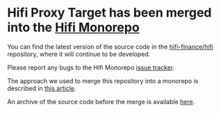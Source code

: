 # Hifi Proxy Target has been merged into the [Hifi Monorepo](https://github.com/hifi-finance/hifi)

You can find the latest version of the source code in the
[hifi-finance/hifi](https://github.com/hifi-finance/hifi) repository, where it will continue to
be developed.

Please report any bugs to the Hifi Monorepo [issue tracker](https://github.com/hifi-finance/hifi/issues).

The approach we used to merge this repository into a monorepo is described in [this article](https://www.adaltas.com/en/2021/05/21/js-monorepos-merging-git-repositories/).

An archive of the source code before the merge is available [here](../../tree/archive).
